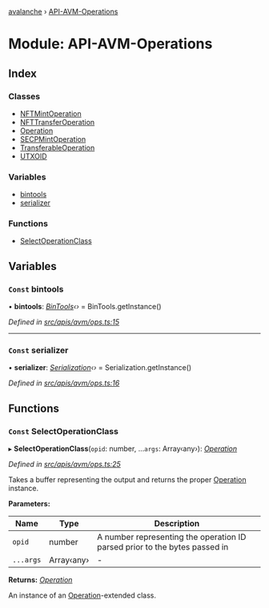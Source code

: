 [avalanche](../README.md) › [API-AVM-Operations](api_avm_operations.md)

# Module: API-AVM-Operations

## Index

### Classes

* [NFTMintOperation](../classes/api_avm_operations.nftmintoperation.md)
* [NFTTransferOperation](../classes/api_avm_operations.nfttransferoperation.md)
* [Operation](../classes/api_avm_operations.operation.md)
* [SECPMintOperation](../classes/api_avm_operations.secpmintoperation.md)
* [TransferableOperation](../classes/api_avm_operations.transferableoperation.md)
* [UTXOID](../classes/api_avm_operations.utxoid.md)

### Variables

* [bintools](api_avm_operations.md#const-bintools)
* [serializer](api_avm_operations.md#const-serializer)

### Functions

* [SelectOperationClass](api_avm_operations.md#const-selectoperationclass)

## Variables

### `Const` bintools

• **bintools**: *[BinTools](../classes/utils_bintools.bintools.md)‹›* = BinTools.getInstance()

*Defined in [src/apis/avm/ops.ts:15](https://github.com/ava-labs/avalanchejs/blob/ccc6083/src/apis/avm/ops.ts#L15)*

___

### `Const` serializer

• **serializer**: *[Serialization](../classes/utils_serialization.serialization.md)‹›* = Serialization.getInstance()

*Defined in [src/apis/avm/ops.ts:16](https://github.com/ava-labs/avalanchejs/blob/ccc6083/src/apis/avm/ops.ts#L16)*

## Functions

### `Const` SelectOperationClass

▸ **SelectOperationClass**(`opid`: number, ...`args`: Array‹any›): *[Operation](../classes/api_avm_operations.operation.md)*

*Defined in [src/apis/avm/ops.ts:25](https://github.com/ava-labs/avalanchejs/blob/ccc6083/src/apis/avm/ops.ts#L25)*

Takes a buffer representing the output and returns the proper [Operation](../classes/api_avm_operations.operation.md) instance.

**Parameters:**

Name | Type | Description |
------ | ------ | ------ |
`opid` | number | A number representing the operation ID parsed prior to the bytes passed in  |
`...args` | Array‹any› | - |

**Returns:** *[Operation](../classes/api_avm_operations.operation.md)*

An instance of an [Operation](../classes/api_avm_operations.operation.md)-extended class.

